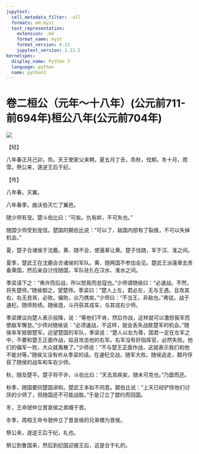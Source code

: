 ```yaml
---
jupytext:
  cell_metadata_filter: -all
  formats: md:myst
  text_representation:
    extension: .md
    format_name: myst
    format_version: 0.13
    jupytext_version: 1.11.5
kernelspec:
  display_name: Python 3
  language: python
  name: python3
---
```

# 卷二桓公（元年～十八年）(公元前711-前694年)桓公八年(公元前704年)

![](image/cover.jpg)

【经】

八年春正月己卯，烝。天王使家父来聘。夏五月丁丑，烝秋，伐邾。冬十月，雨雪。祭公来，遂逆王后于纪。

【传】

八年春，灭翼。

八年春季，曲沃伯灭亡了翼邑。

随少师有宠。楚斗伯比曰：“可矣。仇有衅，不可失也。”

随国少师受到宠信。楚国的鬬伯比说：“可以了，敌国内部有了裂痕，不可以失掉机会。”

夏，楚子合诸侯于沈鹿。黄、随不会，使薳章让黄。楚子伐随，军于汉、淮之间。

夏季，楚武王在沈鹿会合诸侯的军队。黄、随两国不参加会见。楚武王派薳章去责备黄国，然后亲自讨伐随国，军队驻扎在汉水、淮水之间。

季梁请下之：“弗许而后战，所以怒我而怠寇也。”少师谓随侯曰：“必速战。不然，将失楚师。”随侯御之，望楚师。季梁曰：“楚人上左，君必左，无与王遇。且攻其右，右无良焉，必败。偏败，众乃携矣。”少师曰：“不当王，非敌也。”弗従。战于速杞，随师败绩。随侯逸，斗丹获其戎车，与其戎右少师。

季梁建议向楚人表示投降，说：“等他们不肯，然后作战，这样就可以激怒我军而使敌军懈怠。”少师对随侯说：“必须速战，不这样，就会丢失战胜楚军的机会。”随侯率军抵御楚军。远望楚国的军队，季梁说：“楚人以左为尊，国君一定在左军之中，不要和楚王正面作战，姑且攻击他的右军。右军没有好指挥官，必然失败。他们的偏军一败，大众就离散了。”少师说：“不与楚王正面作战，这就表示我们和他不能对等。”随侯又没有听从季梁的话。在速杞交战，随军大败。随侯逃走，鬬丹俘获了随侯的战车和车右少师。

秋，随及楚平。楚子将不许，斗伯比曰：“天去其疾矣，随未可克也。”乃盟而还。

秋季，随国要同楚国讲和。楚武王本拟不同意。鬬伯比说：“上天已经铲除他们讨厌的少师了，但随国还不可能战胜。”于是订立了盟约而回国。

冬，王命虢仲立晋哀侯之弟缗于晋。

冬季，周桓王命令虢仲立了晋哀侯的兄弟缗为晋侯。

祭公来，遂逆王后于纪，礼也。

祭公到鲁国来，然后到纪国迎接王后，这是合于礼的。



